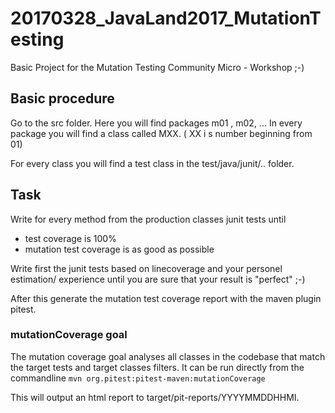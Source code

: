 # 20170328_JavaLand2017_MutationTesting
Basic Project for the Mutation Testing Community Micro - Workshop ;-)


## Basic procedure

Go to the src folder. Here you will find packages m01 , m02, ...
In every package you will find a class called MXX. ( XX i s number beginning from 01)

For every class you will find a test class in the test/java/junit/.. folder.

## Task
Write for every method from the production classes junit tests until
* test coverage is 100%
* mutation test coverage is as good as possible

Write first the junit tests based on linecoverage and your personel 
estimation/ experience until you are sure that your result is "perfect" ;-)

After this generate the mutation test coverage report with the maven plugin pitest.

### mutationCoverage goal
The mutation coverage goal analyses all classes in the codebase that match the target tests and target classes filters.
It can be run directly from the commandline
```mvn org.pitest:pitest-maven:mutationCoverage```

This will output an html report to target/pit-reports/YYYYMMDDHHMI.

